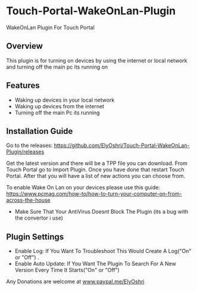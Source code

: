 # Touch-Portal-WakeOnLan-Plugin
WakeOnLan Plugin For Touch Portal 

## Overview

This plugin is for turning on devices by using the internet or local network and turning off the main pc its running on

## Features

* Waking up devices in your local network
* Waking up devices from the internet
* Turning off the main Pc its running

## Installation Guide

Go to the releases:
https://github.com/ElyOshri/Touch-Portal-WakeOnLan-Plugin/releases

Get the latest version and there will be a TPP file you can download. From Touch Portal go to Import Plugin. Once you have done that restart Touch Portal. After that you will have a list of new actions you can choose from. 

To enable Wake On Lan on your devices please use this guide: https://www.pcmag.com/how-to/how-to-turn-your-computer-on-from-across-the-house

* Make Sure That Your AntiVirus Doesnt Block The Plugin (its a bug with the convertor i use)

## Plugin Settings

* Enable Log: If You Want To Troubleshoot This Would Create A Log("On" or "Off") .
* Enable Auto Update: If You Want The Plugin To Search For A New Version Every Time It Starts("On" or "Off")

Any Donations are welcome at www.paypal.me/ElyOshri
